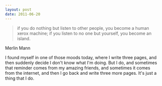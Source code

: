 ```yaml
---
layout: post
date: 2011-06-20
---
```


>if you do nothing but listen to other people, you become a human xerox machine; if you listen to no one but yourself, you become an island.

Merlin Mann 

I found myself in one of those moods today, where I write three pages, and then suddenly decide I don't know what I'm doing. But I do, and sometimes that reminder comes from my amazing friends, and sometimes it comes from the internet, and then I go back and write three more pages. It's just a thing that I do. 
